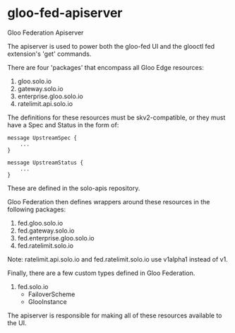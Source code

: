 # gloo-fed-apiserver
Gloo Federation Apiserver

The apiserver is used to power both the gloo-fed UI
and the glooctl fed extension's 'get' commands.

There are four 'packages' that encompass all Gloo Edge resources:
1. gloo.solo.io
2. gateway.solo.io
3. enterprise.gloo.solo.io
4. ratelimit.api.solo.io

The definitions for these resources must be skv2-compatible, or
they must have a Spec and Status in the form of:
```
message UpstreamSpec {
    ...
}

message UpstreamStatus {
    ...
}
```

These are defined in the solo-apis repository.

Gloo Federation then defines wrappers around these resources in the
following packages:
1. fed.gloo.solo.io
2. fed.gateway.solo.io
3. fed.enterprise.gloo.solo.io
4. fed.ratelimit.solo.io

Note: ratelimit.api.solo.io and fed.ratelimit.solo.io use v1alpha1 instead of v1.

Finally, there are a few custom types defined in Gloo Federation.

1. fed.solo.io
    - FailoverScheme
    - GlooInstance

The apiserver is responsible for making all of these resources
available to the UI.